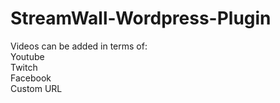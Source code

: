 ﻿# StreamWall-Wordpress-Plugin
 Videos can be added in terms of:<br>
Youtube<br>
Twitch<br>
Facebook<br>
Custom URL<br>
